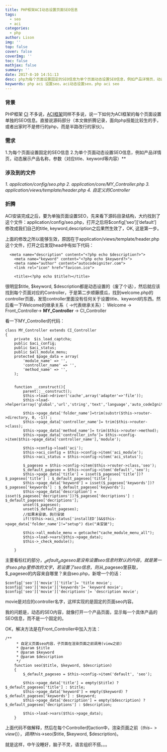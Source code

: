```yaml
---
title: PHP框架ACI动态设置页面SEO信息
tags:
  - seo
  - aci
categories:
  - php
author: Lison
img: ''
top: false
cover: false
coverImg: ''
toc: false
mathjax: false
summary: ''
date: 2017-8-10 14:51:13
desc: php为每个页面设置固定的SEO信息为单个页面动态设置SEO信息，例如产品详情页，动态展示产品名称，参数（对应title、keyword等内容）
keywords: php aci 设置seo，aci动态设置seo，php aci seo
---
```


### 背景

PHP框架 [CI](https://codeigniter.org.cn/) 不多说，[ACI框架](http://www.autocodeigniter.com/)同样不多说，说一下如何为ACI框架的每个页面设置单独的SEO信息。直接说源码部分（本文做折腾记录，面向php技能比较生的手，或者出家时不是修行的php，而是半路改行的家伙）。

<!--more-->

### 需求
1.为每个页面设置固定的SEO信息
2.为单个页面动态设置SEO信息，例如产品详情页，动态展示产品名称，参数（对应title、keyword等内容）**

### 涉及到的文件
*1. application/config/seo.php*
*2. application/core/MY_Controller.php*
*3. application/views/template/header.php*
*4. 自定义的Controller*

### 折腾
ACI安装完成之后，要为单独页面设置SEO，先来看下源码目录结构，大约找到了这个文件：application/config/seo.php，打开之后将$config[‘seo’][‘default’] 修改成我们自己的title, keyword,description之后果然生效了，OK, 这是第一步。

上面的修改之所以能够生效，原因在于application/views/template/header.php这个文件，打开之后发现head中有如下代码：

```
  <meta name="description" content="<?php echo $description?>">
    <meta name="keyword" content="<?php echo $keyword?>">
    <meta name="author" content="autocodeigniter.com">
    <link rel="icon" href="favicon.ico">

    <title><?php echo $title?></title>
```

很明显$title, $keyword, $description都是动态设置的（废了个话），然后就应该找到每个页面对应的Controller，于是第二步顺藤摸瓜，找到welcome.php的controller页面，发现controller里面没有任何关于设置title、keyword的东西。然后看一下Welcome的继承关系（ ->代表继承关系）：
Welcome -> Front_Controller-> **MY_Controller** -> CI_Controller

看一下MY_Controller的代码：

```
class MY_Controller extends CI_Controller
{
	private  $is_load_captcha;
	public $aci_config;
	public $aci_status;
	public $all_module_menu;
	protected $page_data = array(
		'module_name' => '',
		'controller_name' => '',
		'method_name' => '',
	);


	function __construct(){
		parent::__construct();
		$this->load->driver('cache',array('adapter'=>'file'));
		$this->load->helper(array('global','url','string','text','language','auto_codeIgniter_helper','member'));

		$this->page_data['folder_name']=trim(substr($this->router->directory, 0, -1)) ;
		$this->page_data['controller_name']= trim($this->router->class);
		$this->page_data['method_name']= trim($this->router->method);
		$this->page_data['controller_info']= $this->config->item($this->page_data['controller_name'],'module');

		$this->config->load('aci');
		$this->aci_config = $this->config->item('aci_module');
		$this->aci_status = $this->config->item('aci_status');

		$_pageseo = $this->config->item($this->router->class,'seo');
		$_default_pageseo = $this->config->item('default','seo');
		$this->page_data['title'] = isset($_pageseo['title'])?$_pageseo['title'] : $_default_pageseo['title'];
		$this->page_data['keyword'] = isset($_pageseo['keywords'])?$_pageseo['keywords'] : $_default_pageseo['keywords'];
		$this->page_data['description'] = isset($_pageseo['decriptions'])?$_pageseo['decriptions'] : $_default_pageseo['decriptions'];
		unset($_pageseo);
		unset($_default_pageseo);
		//如果未安装，执行安装
		if(!$this->aci_status['installED']&&$this->page_data['folder_name']!="setup") die("未安装");

		$this->all_module_menu = getcache("cache_module_menu_all");
		$this->load->vars($this->page_data);
		$this->_check_module();

	}
```

主要看标红的部分，$_default_pageseo是没有设置seo信息时默认的内容，就是第一步seo.php里修改的文字，若设置了seo信息，则从$_pageseo里获取，$_pageseo的内容来自哪里？来自seo.php，新增一个的话：

```
$config['seo']['movie']['title']= 'title movie';
$config['seo']['movie']['keywords']= 'keyword movie';
$config['seo']['movie']['decriptions']= 'description movie';
```

movie是对应的controller名字，这样实现的是固定的页面seo内容。

我的问题是，动态的SEO内容，就像打开一个产品页面，显示每一个具体产品的SEO信息，而不是一个固定的。

OK，解决方法是在Front_Controller中加入方法：

```
/**
     * 自定义页面seo内容，子页面在渲染页面之前调用(view之前)
     * @param $title
     * @param $keyword
     * @param $description
     */
    function seo($title, $keyword, $description)
    {
        $_default_pageseo = $this->config->item('default', 'seo');

        $this->page_data['title'] = empty($title) ? $_default_pageseo['title'] : $title;
        $this->page_data['keyword'] = empty($keyword) ? $_default_pageseo['keywords'] : $keyword;
        $this->page_data['description'] = empty($description) ? $_default_pageseo['decriptions'] : $description;

        $this->load->vars($this->page_data);
    }
```

上面代码不做解释，然后在每个Controller的action中，渲染页面之前（$this->view()），调用$this->seo($title, $keyword, $description)。

就是这样，中午没睡好，脑子不灵，语言组织不搭。。。